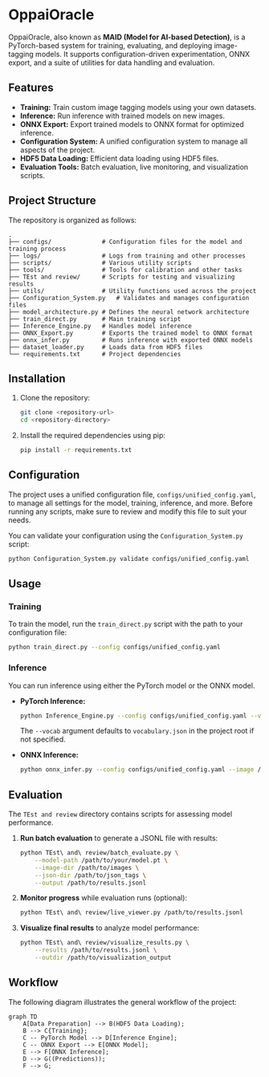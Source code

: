 # OppaiOracle

OppaiOracle, also known as **MAID (Model for AI-based Detection)**, is a PyTorch-based system for training, evaluating, and deploying image-tagging models. It supports configuration-driven experimentation, ONNX export, and a suite of utilities for data handling and evaluation.

## Features

-   **Training:** Train custom image tagging models using your own datasets.
-   **Inference:** Run inference with trained models on new images.
-   **ONNX Export:** Export trained models to ONNX format for optimized inference.
-   **Configuration System:** A unified configuration system to manage all aspects of the project.
-   **HDF5 Data Loading:** Efficient data loading using HDF5 files.
-   **Evaluation Tools:** Batch evaluation, live monitoring, and visualization scripts.

## Project Structure

The repository is organized as follows:

```
.
├── configs/              # Configuration files for the model and training process
├── logs/                 # Logs from training and other processes
├── scripts/              # Various utility scripts
├── tools/                # Tools for calibration and other tasks
├── TEst and review/      # Scripts for testing and visualizing results
├── utils/                # Utility functions used across the project
├── Configuration_System.py   # Validates and manages configuration files
├── model_architecture.py # Defines the neural network architecture
├── train_direct.py       # Main training script
├── Inference_Engine.py   # Handles model inference
├── ONNX_Export.py        # Exports the trained model to ONNX format
├── onnx_infer.py         # Runs inference with exported ONNX models
├── dataset_loader.py     # Loads data from HDF5 files
└── requirements.txt      # Project dependencies
```

## Installation

1.  Clone the repository:
    ```bash
    git clone <repository-url>
    cd <repository-directory>
    ```

2.  Install the required dependencies using pip:
    ```bash
    pip install -r requirements.txt
    ```

## Configuration

The project uses a unified configuration file, `configs/unified_config.yaml`, to manage all settings for the model, training, inference, and more. Before running any scripts, make sure to review and modify this file to suit your needs.

You can validate your configuration using the `Configuration_System.py` script:
```bash
python Configuration_System.py validate configs/unified_config.yaml
```

## Usage

### Training

To train the model, run the `train_direct.py` script with the path to your configuration file:

```bash
python train_direct.py --config configs/unified_config.yaml
```

### Inference

You can run inference using either the PyTorch model or the ONNX model.

-   **PyTorch Inference:**
    ```bash
    python Inference_Engine.py --config configs/unified_config.yaml --vocab vocabulary.json --image /path/to/your/image.jpg
    ```
    The `--vocab` argument defaults to `vocabulary.json` in the project root if not specified.

-   **ONNX Inference:**
    ```bash
    python onnx_infer.py --config configs/unified_config.yaml --image /path/to/your/image.jpg
    ```

## Evaluation

The `TEst and review` directory contains scripts for assessing model performance.

1.  **Run batch evaluation** to generate a JSONL file with results:
    ```bash
    python TEst\ and\ review/batch_evaluate.py \
        --model-path /path/to/your/model.pt \
        --image-dir /path/to/images \
        --json-dir /path/to/json_tags \
        --output /path/to/results.jsonl
    ```

2.  **Monitor progress** while evaluation runs (optional):
    ```bash
    python TEst\ and\ review/live_viewer.py /path/to/results.jsonl
    ```

3.  **Visualize final results** to analyze model performance:
    ```bash
    python TEst\ and\ review/visualize_results.py \
        --results /path/to/results.jsonl \
        --outdir /path/to/visualization_output
    ```

## Workflow

The following diagram illustrates the general workflow of the project:

```mermaid
graph TD
    A[Data Preparation] --> B(HDF5 Data Loading);
    B --> C{Training};
    C -- PyTorch Model --> D[Inference Engine];
    C -- ONNX Export --> E[ONNX Model];
    E --> F[ONNX Inference];
    D --> G((Predictions));
    F --> G;
```
